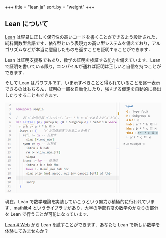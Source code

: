 +++
title = "lean ja"
sort_by = "weight"
+++

## __Lean について__

[Lean](https://leanprover.github.io/) は容易に正しく保守性の高いコードを書くことができるよう設計された，純粋関数型言語です．依存型という表現力の高い型システムを備えており，アルゴリズムなどが本当に意図したものを返すことを証明することができます．

Lean は証明支援系でもあり，数学の証明を検証する能力を備えています．Lean で証明を書いている限り，コンパイルが通れば証明は正しいと自信を持つことができます．

そして Lean はパワフルです．いま示すべきことと得られていることを逐一表示できるのはもちろん，証明の一部を自動化したり，強すぎる仮定を自動的に検出したりすることもできます．

![Leanのプレイ風景](./lean-playing.png)

現在，Lean で数学理論を実装していこうという努力が積極的に行われています．[mathlib4](https://github.com/leanprover-community/mathlib4) というライブラリがあり，大学の学部程度の数学のかなりの部分を Lean で行うことが可能になっています．

[Lean 4 Web](https://lean.math.hhu.de/) から Lean を試すことができます．あなたも Lean で新しい数学を体験してみませんか？
